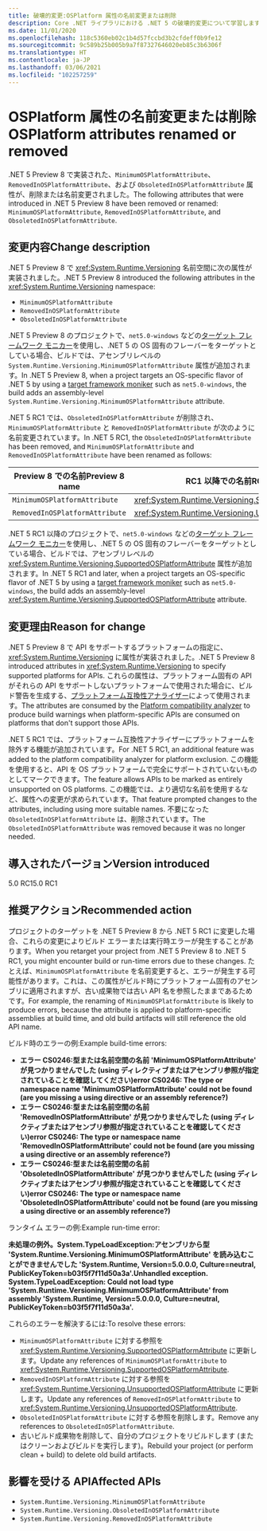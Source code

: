 ```yaml
---
title: 破壊的変更:OSPlatform 属性の名前変更または削除
description: Core .NET ライブラリにおける .NET 5 の破壊的変更について学習します。プレビュー バージョンで実装された OS プラットフォームの属性が削除または名前変更されました。
ms.date: 11/01/2020
ms.openlocfilehash: 118c5360eb02c1b4d57fccbd3b2cfdeff0b9fe12
ms.sourcegitcommit: 9c589b25b005b9a7f87327646020eb85c3b6306f
ms.translationtype: HT
ms.contentlocale: ja-JP
ms.lasthandoff: 03/06/2021
ms.locfileid: "102257259"
---
```

# <a name="osplatform-attributes-renamed-or-removed"></a><span data-ttu-id="e780e-103">OSPlatform 属性の名前変更または削除</span><span class="sxs-lookup"><span data-stu-id="e780e-103">OSPlatform attributes renamed or removed</span></span>

<span data-ttu-id="e780e-104">.NET 5 Preview 8 で実装された、`MinimumOSPlatformAttribute`、`RemovedInOSPlatformAttribute`、および `ObsoletedInOSPlatformAttribute` 属性が、削除または名前変更されました。</span><span class="sxs-lookup"><span data-stu-id="e780e-104">The following attributes that were introduced in .NET 5 Preview 8 have been removed or renamed: `MinimumOSPlatformAttribute`, `RemovedInOSPlatformAttribute`, and `ObsoletedInOSPlatformAttribute`.</span></span>

## <a name="change-description"></a><span data-ttu-id="e780e-105">変更内容</span><span class="sxs-lookup"><span data-stu-id="e780e-105">Change description</span></span>

<span data-ttu-id="e780e-106">.NET 5 Preview 8 で <xref:System.Runtime.Versioning> 名前空間に次の属性が実装されました。</span><span class="sxs-lookup"><span data-stu-id="e780e-106">.NET 5 Preview 8 introduced the following attributes in the <xref:System.Runtime.Versioning> namespace:</span></span>

- `MinimumOSPlatformAttribute`
- `RemovedInOSPlatformAttribute`
- `ObsoletedInOSPlatformAttribute`

<span data-ttu-id="e780e-107">.NET 5 Preview 8 のプロジェクトで、`net5.0-windows` などの[ターゲット フレームワーク モニカー](../../../../standard/frameworks.md)を使用し、.NET 5 の OS 固有のフレーバーをターゲットとしている場合、ビルドでは、アセンブリレベルの `System.Runtime.Versioning.MinimumOSPlatformAttribute` 属性が追加されます。</span><span class="sxs-lookup"><span data-stu-id="e780e-107">In .NET 5 Preview 8, when a project targets an OS-specific flavor of .NET 5 by using a [target framework moniker](../../../../standard/frameworks.md) such as `net5.0-windows`, the build adds an assembly-level `System.Runtime.Versioning.MinimumOSPlatformAttribute` attribute.</span></span>

<span data-ttu-id="e780e-108">.NET 5 RC1 では、`ObsoletedInOSPlatformAttribute` が削除され、`MinimumOSPlatformAttribute` と `RemovedInOSPlatformAttribute` が次のように名前変更されています。</span><span class="sxs-lookup"><span data-stu-id="e780e-108">In .NET 5 RC1, the `ObsoletedInOSPlatformAttribute` has been removed, and `MinimumOSPlatformAttribute` and `RemovedInOSPlatformAttribute` have been renamed as follows:</span></span>

| <span data-ttu-id="e780e-109">Preview 8 での名前</span><span class="sxs-lookup"><span data-stu-id="e780e-109">Preview 8 name</span></span> | <span data-ttu-id="e780e-110">RC1 以降での名前</span><span class="sxs-lookup"><span data-stu-id="e780e-110">RC1 and later name</span></span> |
| - | - |
| `MinimumOSPlatformAttribute` | <xref:System.Runtime.Versioning.SupportedOSPlatformAttribute> |
| `RemovedInOSPlatformAttribute` | <xref:System.Runtime.Versioning.UnsupportedOSPlatformAttribute> |

<span data-ttu-id="e780e-111">.NET 5 RC1 以降のプロジェクトで、`net5.0-windows` などの[ターゲット フレームワーク モニカー](../../../../standard/frameworks.md)を使用し、.NET 5 の OS 固有のフレーバーをターゲットとしている場合、ビルドでは、アセンブリレベルの <xref:System.Runtime.Versioning.SupportedOSPlatformAttribute> 属性が追加されます。</span><span class="sxs-lookup"><span data-stu-id="e780e-111">In .NET 5 RC1 and later, when a project targets an OS-specific flavor of .NET 5 by using a [target framework moniker](../../../../standard/frameworks.md) such as `net5.0-windows`, the build adds an assembly-level <xref:System.Runtime.Versioning.SupportedOSPlatformAttribute> attribute.</span></span>

## <a name="reason-for-change"></a><span data-ttu-id="e780e-112">変更理由</span><span class="sxs-lookup"><span data-stu-id="e780e-112">Reason for change</span></span>

<span data-ttu-id="e780e-113">.NET 5 Preview 8 で API をサポートするプラットフォームの指定に、<xref:System.Runtime.Versioning> に属性が実装されました。</span><span class="sxs-lookup"><span data-stu-id="e780e-113">.NET 5 Preview 8 introduced attributes in <xref:System.Runtime.Versioning> to specify supported platforms for APIs.</span></span> <span data-ttu-id="e780e-114">これらの属性は、プラットフォーム固有の API がそれらの API をサポートしないプラットフォームで使用された場合に、ビルド警告を生成する、[プラットフォーム互換性アナライザー](../../code-analysis/5.0/ca1416-platform-compatibility-analyzer.md)によって使用されます。</span><span class="sxs-lookup"><span data-stu-id="e780e-114">The attributes are consumed by the [Platform compatibility analyzer](../../code-analysis/5.0/ca1416-platform-compatibility-analyzer.md) to produce build warnings when platform-specific APIs are consumed on platforms that don't support those APIs.</span></span>

<span data-ttu-id="e780e-115">.NET 5 RC1 では、プラットフォーム互換性アナライザーにプラットフォームを除外する機能が追加されています。</span><span class="sxs-lookup"><span data-stu-id="e780e-115">For .NET 5 RC1, an additional feature was added to the platform compatibility analyzer for platform exclusion.</span></span> <span data-ttu-id="e780e-116">この機能を使用すると、API を OS プラットフォームで完全にサポートされていないものとしてマークできます。</span><span class="sxs-lookup"><span data-stu-id="e780e-116">The feature allows APIs to be marked as entirely unsupported on OS platforms.</span></span> <span data-ttu-id="e780e-117">この機能では、より適切な名前を使用するなど、属性への変更が求められています。</span><span class="sxs-lookup"><span data-stu-id="e780e-117">That feature prompted changes to the attributes, including using more suitable names.</span></span> <span data-ttu-id="e780e-118">不要になった `ObsoletedInOSPlatformAttribute` は、削除されています。</span><span class="sxs-lookup"><span data-stu-id="e780e-118">The `ObsoletedInOSPlatformAttribute` was removed because it was no longer needed.</span></span>

## <a name="version-introduced"></a><span data-ttu-id="e780e-119">導入されたバージョン</span><span class="sxs-lookup"><span data-stu-id="e780e-119">Version introduced</span></span>

<span data-ttu-id="e780e-120">5.0 RC1</span><span class="sxs-lookup"><span data-stu-id="e780e-120">5.0 RC1</span></span>

## <a name="recommended-action"></a><span data-ttu-id="e780e-121">推奨アクション</span><span class="sxs-lookup"><span data-stu-id="e780e-121">Recommended action</span></span>

<span data-ttu-id="e780e-122">プロジェクトのターゲットを .NET 5 Preview 8 から .NET 5 RC1 に変更した場合、これらの変更によりビルド エラーまたは実行時エラーが発生することがあります。</span><span class="sxs-lookup"><span data-stu-id="e780e-122">When you retarget your project from .NET 5 Preview 8 to .NET 5 RC1, you might encounter build or run-time errors due to these changes.</span></span> <span data-ttu-id="e780e-123">たとえば、`MinimumOSPlatformAttribute` を名前変更すると、エラーが発生する可能性があります。これは、この属性がビルド時にプラットフォーム固有のアセンブリに適用されますが、古い成果物では古い API 名を参照したままであるためです。</span><span class="sxs-lookup"><span data-stu-id="e780e-123">For example, the renaming of `MinimumOSPlatformAttribute` is likely to produce errors, because the attribute is applied to platform-specific assemblies at build time, and old build artifacts will still reference the old API name.</span></span>

<span data-ttu-id="e780e-124">ビルド時のエラーの例:</span><span class="sxs-lookup"><span data-stu-id="e780e-124">Example build-time errors:</span></span>

- <span data-ttu-id="e780e-125">**エラー CS0246:型または名前空間の名前 'MinimumOSPlatformAttribute' が見つかりませんでした (using ディレクティブまたはアセンブリ参照が指定されていることを確認してください)**</span><span class="sxs-lookup"><span data-stu-id="e780e-125">**error CS0246: The type or namespace name 'MinimumOSPlatformAttribute' could not be found (are you missing a using directive or an assembly reference?)**</span></span>
- <span data-ttu-id="e780e-126">**エラー CS0246:型または名前空間の名前 'RemovedInOSPlatformAttribute' が見つかりませんでした (using ディレクティブまたはアセンブリ参照が指定されていることを確認してください)**</span><span class="sxs-lookup"><span data-stu-id="e780e-126">**error CS0246: The type or namespace name 'RemovedInOSPlatformAttribute' could not be found (are you missing a using directive or an assembly reference?)**</span></span>
- <span data-ttu-id="e780e-127">**エラー CS0246:型または名前空間の名前 'ObsoletedInOSPlatformAttribute' が見つかりませんでした (using ディレクティブまたはアセンブリ参照が指定されていることを確認してください)**</span><span class="sxs-lookup"><span data-stu-id="e780e-127">**error CS0246: The type or namespace name 'ObsoletedInOSPlatformAttribute' could not be found (are you missing a using directive or an assembly reference?)**</span></span>

<span data-ttu-id="e780e-128">ランタイム エラーの例:</span><span class="sxs-lookup"><span data-stu-id="e780e-128">Example run-time error:</span></span>

<span data-ttu-id="e780e-129">**未処理の例外。System.TypeLoadException:アセンブリから型 'System.Runtime.Versioning.MinimumOSPlatformAttribute' を読み込むことができませんでした 'System.Runtime, Version=5.0.0.0, Culture=neutral, PublicKeyToken=b03f5f7f11d50a3a'.**</span><span class="sxs-lookup"><span data-stu-id="e780e-129">**Unhandled exception. System.TypeLoadException: Could not load type 'System.Runtime.Versioning.MinimumOSPlatformAttribute' from assembly 'System.Runtime, Version=5.0.0.0, Culture=neutral, PublicKeyToken=b03f5f7f11d50a3a'.**</span></span>

<span data-ttu-id="e780e-130">これらのエラーを解決するには:</span><span class="sxs-lookup"><span data-stu-id="e780e-130">To resolve these errors:</span></span>

- <span data-ttu-id="e780e-131">`MinimumOSPlatformAttribute` に対する参照を <xref:System.Runtime.Versioning.SupportedOSPlatformAttribute> に更新します。</span><span class="sxs-lookup"><span data-stu-id="e780e-131">Update any references of `MinimumOSPlatformAttribute` to <xref:System.Runtime.Versioning.SupportedOSPlatformAttribute>.</span></span>
- <span data-ttu-id="e780e-132">`RemovedInOSPlatformAttribute` に対する参照を <xref:System.Runtime.Versioning.UnsupportedOSPlatformAttribute> に更新します。</span><span class="sxs-lookup"><span data-stu-id="e780e-132">Update any references of `RemovedInOSPlatformAttribute` to <xref:System.Runtime.Versioning.UnsupportedOSPlatformAttribute>.</span></span>
- <span data-ttu-id="e780e-133">`ObsoletedInOSPlatformAttribute` に対する参照を削除します。</span><span class="sxs-lookup"><span data-stu-id="e780e-133">Remove any references to `ObsoletedInOSPlatformAttribute`.</span></span>
- <span data-ttu-id="e780e-134">古いビルド成果物を削除して、自分のプロジェクトをリビルドします (またはクリーンおよびビルドを実行します)。</span><span class="sxs-lookup"><span data-stu-id="e780e-134">Rebuild your project (or perform clean + build) to delete old build artifacts.</span></span>

## <a name="affected-apis"></a><span data-ttu-id="e780e-135">影響を受ける API</span><span class="sxs-lookup"><span data-stu-id="e780e-135">Affected APIs</span></span>

- `System.Runtime.Versioning.MinimumOSPlatformAttribute`
- `System.Runtime.Versioning.ObsoletedInOSPlatformAttribute`
- `System.Runtime.Versioning.RemovedInOSPlatformAttribute`

<!--

### Category

Core .NET libraries

### Affected APIs

- `T:System.Runtime.Versioning.MinimumOSPlatformAttribute`
- `T:System.Runtime.Versioning.ObsoletedInOSPlatformAttribute`
- `T:System.Runtime.Versioning.RemovedInOSPlatformAttribute`

-->
